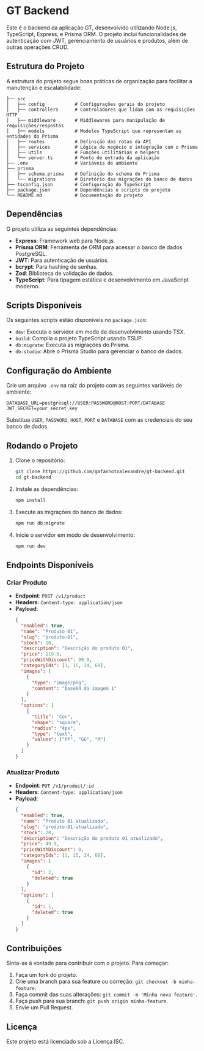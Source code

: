 # GT Backend

Este é o backend da aplicação GT, desenvolvido utilizando Node.js, TypeScript, Express, e Prisma ORM. O projeto inclui funcionalidades de autenticação com JWT, gerenciamento de usuários e produtos, além de outras operações CRUD.

## Estrutura do Projeto

A estrutura do projeto segue boas práticas de organização para facilitar a manutenção e escalabilidade:

```
├── src
│   ├── config           # Configurações gerais do projeto
│   ├── controllers      # Controladores que lidam com as requisições HTTP
│   ├── middleware       # Middlewares para manipulação de requisições/respostas
│   ├── models           # Modelos TypeScript que representam as entidades do Prisma
│   ├── routes           # Definição das rotas da API
│   ├── services         # Lógica de negócio e integração com o Prisma
│   ├── utils            # Funções utilitárias e helpers
│   └── server.ts        # Ponto de entrada da aplicação
├── .env                 # Variáveis de ambiente
├── prisma
│   ├── schema.prisma    # Definição do schema do Prisma
│   └── migrations       # Diretório das migrações do banco de dados
├── tsconfig.json        # Configuração do TypeScript
├── package.json         # Dependências e scripts do projeto
└── README.md            # Documentação do projeto
```

## Dependências

O projeto utiliza as seguintes dependências:

- **Express**: Framework web para Node.js.
- **Prisma ORM**: Ferramenta de ORM para acessar o banco de dados PostgreSQL.
- **JWT**: Para autenticação de usuários.
- **bcrypt**: Para hashing de senhas.
- **Zod**: Biblioteca de validação de dados.
- **TypeScript**: Para tipagem estática e desenvolvimento em JavaScript moderno.

## Scripts Disponíveis

Os seguintes scripts estão disponíveis no `package.json`:

- `dev`: Executa o servidor em modo de desenvolvimento usando TSX.
- `build`: Compila o projeto TypeScript usando TSUP.
- `db:migrate`: Executa as migrações do Prisma.
- `db:studio`: Abre o Prisma Studio para gerenciar o banco de dados.

## Configuração do Ambiente

Crie um arquivo `.env` na raiz do projeto com as seguintes variáveis de ambiente:

```plaintext
DATABASE_URL=postgresql://USER:PASSWORD@HOST:PORT/DATABASE
JWT_SECRET=your_secret_key
```

Substitua `USER`, `PASSWORD`, `HOST`, `PORT` e `DATABASE` com as credenciais do seu banco de dados.

## Rodando o Projeto

1. Clone o repositório:

   ```bash
   git clone https://github.com/gafanhotoalexandre/gt-backend.git
   cd gt-backend
   ```

2. Instale as dependências:

   ```bash
   npm install
   ```

3. Execute as migrações do banco de dados:

   ```bash
   npm run db:migrate
   ```

4. Inicie o servidor em modo de desenvolvimento:
   ```bash
   npm run dev
   ```

## Endpoints Disponíveis

### Criar Produto

- **Endpoint**: `POST /v1/product`
- **Headers**: `Content-type: application/json`
- **Payload**:
  ```json
  {
    "enabled": true,
    "name": "Produto 01",
    "slug": "produto-01",
    "stock": 10,
    "description": "Descrição do produto 01",
    "price": 119.9,
    "priceWithDiscount": 99.9,
    "categoryIds": [1, 15, 24, 68],
    "images": [
      {
        "type": "image/png",
        "content": "base64 da imagem 1"
      }
    ],
    "options": [
      {
        "title": "Cor",
        "shape": "square",
        "radius": "4px",
        "type": "text",
        "values": ["PP", "GG", "M"]
      }
    ]
  }
  ```

### Atualizar Produto

- **Endpoint**: `PUT /v1/product/:id`
- **Headers**: `Content-type: application/json`
- **Payload**:
  ```json
  {
    "enabled": true,
    "name": "Produto 01 atualizado",
    "slug": "produto-01-atualizado",
    "stock": 20,
    "description": "Descrição do produto 01 atualizado",
    "price": 49.9,
    "priceWithDiscount": 0,
    "categoryIds": [1, 15, 24, 68],
    "images": [
      {
        "id": 2,
        "deleted": true
      }
    ],
    "options": [
      {
        "id": 1,
        "deleted": true
      }
    ]
  }
  ```

## Contribuições

Sinta-se à vontade para contribuir com o projeto. Para começar:

1. Faça um fork do projeto.
2. Crie uma branch para sua feature ou correção: `git checkout -b minha-feature`.
3. Faça commit das suas alterações: `git commit -m 'Minha nova feature'`.
4. Faça push para sua branch: `git push origin minha-feature`.
5. Envie um Pull Request.

## Licença

Este projeto está licenciado sob a Licença ISC.
